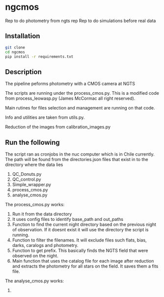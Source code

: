 # ngcmos
Rep to do photometry from ngts rep 
Rep to do simulations before real data

## Installation
```bash
git clone
cd ngcmos
pip install -r requirements.txt
```

## Description

The pipeline peforms photometry with a CMOS camera at NGTS

The scripts are running under the process_cmos.py. This is a modified code from process_leowasp.py (James McCormac all right reserved).

Main rutines for files selection and management are running on that code.

Info and utilities are taken from utils.py. 

Reduction of the images from calibration_images.py

## Run the following
The script ran as cronjobs in the nuc computer which is in Chile currently. The path will be found from the directories.json files that exist in to the directory where the data lies


1) QC_Donuts.py
2) QC_control.py
3) Simple_wrapper.py
4) process_cmos.py
5) analyse_cmos.py

The process_cmos.py works:

1) Run it from the data directory
2) It uses config files to identify base_path and out_paths
3) Function to find the current night directory based on the previous night of observation. If it doesnt exist it will use the directory the script is running.
4) Function to filter the filenames. It will exclude files such flats, bias, darks, caralogs and photometry.
5) Function to get prefix. This basically finds the NGTS field that were observed on the night.
6) Main function that uses the catalog file for each image after reduction and extracts the photometry for all stars on the field. It saves them a fits file.


The analyse_cmos.py works:

1) 

